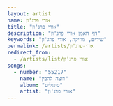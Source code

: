 ```yaml
---
layout: artist
name: אורי פרג'ון
title: "אורי פרג'ון"
description: "דף האמן אורי פרג'ון"
keywords: "שירים, מוזיקה, אורי פרג'ון"
permalink: /artists/אורי-פרג'ון
redirect_from:
  - /artists/list/אורי פרג'ון
songs:
  - number: "55217"
    name: "רוצה להבין"
    album: "סינגלים"
    artist: "אורי פרג'ון"
---
```


